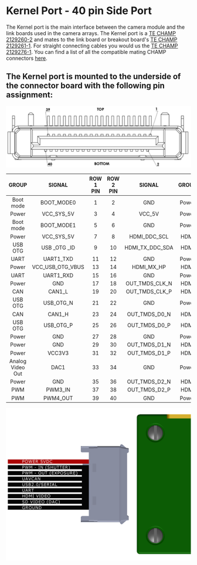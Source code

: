 # Kernel Port - 40 pin Side Port

The Kernel port is the main interface between the camera module and the link boards used in the camera arrays. The Kernel port is a [TE CHAMP 2129260-2](http://www.te.com/usa-en/product-2129260-2.html) and mates to the link board or breakout board's [TE CHAMP 2129261-1](http://www.te.com/usa-en/product-2129261-1.html). For straight connecting cables you would us the [TE CHAMP 2129276-1](http://www.te.com/usa-en/product-2129276-1.html). You can find a list of all the compatible mating CHAMP connectors [here](http://www.te.com/usa-en/plp/Y30jw.html?q=&n=540054&d=545426&type=products&samples=N).

## The Kernel port is mounted to the underside of the connector board with the following pin assignment:

![](../../.gitbook/assets/kernel_champ.PNG)

| GROUP | SIGNAL | ROW 1 PIN | ROW 2 PIN | SIGNAL | GROUP |
| :---: | :---: | :---: | :---: | :---: | :---: |
| Boot mode | BOOT\_MODE0 | 1 | 2 | GND | Power |
| Power | VCC\_SYS\_5V | 3 | 4 | VCC\_5V | Power |
| Boot mode | BOOT\_MODE1 | 5 | 6 | GND | Power |
| Power | VCC\_SYS\_5V | 7 | 8 | HDMI\_DDC\_SCL | HDMI |
| USB OTG | USB \_OTG \_ID | 9 | 10 | HDMI\_TX\_DDC\_SDA | HDMI |
| UART | UART1\_TXD | 11 | 12 | GND | Power |
| Power | VCC\_USB\_OTG\_VBUS | 13 | 14 | HDMI\_MX\_HP | HDMI |
| UART | UART1\_RXD | 15 | 16 | GND | Power |
| Power | GND | 17 | 18 | OUT\_TMDS\_CLK\_N | HDMI |
| CAN | CAN1\_L | 19 | 20 | OUT\_TMDS\_CLK\_P | HDMI |
| USB OTG | USB\_OTG\_N | 21 | 22 | GND | Power |
| CAN | CAN1\_H | 23 | 24 | OUT\_TMDS\_D0\_N | HDMI |
| USB OTG | USB\_OTG\_P | 25 | 26 | OUT\_TMDS\_D0\_P | HDMI |
| Power | GND | 27 | 28 | GND | Power |
| Power | GND | 29 | 30 | OUT\_TMDS\_D1\_N | HDMI |
| Power | VCC3V3 | 31 | 32 | OUT\_TMDS\_D1\_P | HDMI |
| Analog Video Out | DAC1 | 33 | 34 | GND | Power |
| Power | GND | 35 | 36 | OUT\_TMDS\_D2\_N | HDMI |
| PWM | PWM3\_IN | 37 | 38 | OUT\_TMDS\_D2\_P | HDMI |
| PWM | PWM4\_OUT | 39 | 40 | GND | Power |

![](../../.gitbook/assets/kernel_port_plug_lbl_c_9ce75ee3-b64c-4984-9548-5b1666dc0508.png)

